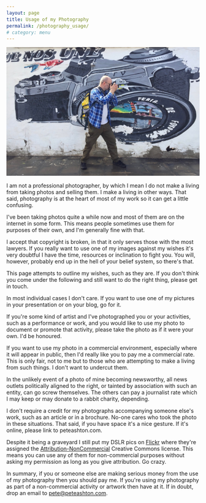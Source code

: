 ```yaml
---
layout: page
title: Usage of my Photography
permalink: /photography_usage/
# category: menu
---
```


![](../images/pete_and_camera.jpg)

I am not a professional photographer, by which I mean I do not make a living from taking photos and selling them. I make a living in other ways. That said, photography is at the heart of most of my work so it can get a little confusing.  

I've been taking photos quite a while now and most of them are on the internet in some form. This means people sometimes use them for purposes of their own, and I'm generally fine with that. 

I accept that copyright is broken, in that it only serves those with the most lawyers. If you really want to use one of my images against my wishes it's very doubtful I have the time, resources or inclination to fight you. You will, however, probably end up in the hell of your belief system, so there's that. 

This page attempts to outline my wishes, such as they are. If you don't think you come under the following and still want to do the right thing, please get in touch.

In most individual cases I don't care. If you want to use one of my pictures in your presentation or on your blog, go for it. 

If you're some kind of artist and I've photographed you or your activities, such as a performance or work, and you would like to use my photo to document or promote that activity, please take the photo as if it were your own. I'd be honoured. 

If you want to use my photo in a commercial environment, especially where it will appear in public, then I'd really like you to pay me a commercial rate. This is only fair, not to me but to those who are attempting to make a living from such things. I don't want to undercut them. 

In the unlikely event of a photo of mine becoming newsworthy, all news outlets politically aligned to the right, or tainted by association with such an entity, can go screw themselves. The others can pay a journalist rate which I may keep or may donate to a rabbit charity, depending. 

I don't require a credit for my photographs accompanying someone else's work, such as an article or  in a brochure. No-one cares who took the photo in these situations. That said, if you have space it's a nice gesture. If it's online, please link to peteashton.com.

Despite it being a graveyard I still put my DSLR pics on [Flickr](https://www.flickr.com/photos/peteashton/) where they're assigned the [Attribution-NonCommercial](https://creativecommons.org/licenses/by-nc/2.0/) Creative Commons license. This means you can use any of them for non-commercial purposes without asking my permission as long as you give attribution. Go crazy. 

In summary, if you or someone else are making serious money from the use of my photography then you should pay me. If you're using my photography as part of a non-commercial activity or artwork then have at it. If in doubt, drop an email to [pete@peteashton.com](mailto:pete@peteashton.com).